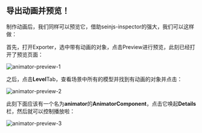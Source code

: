 ## 导出动画并预览！

制作动画后，我们同样可以预览它，借助seinjs-inspector的强大，我们可以这样做：

首先，打开Exporter，选中带有动画的对象，点击Preview进行预览，此刻已经打开了预览页面：

![animator-preview-1](/assets/tutorials/artist/img/32.png)

之后，点击**Level**Tab，查看场景中所有的模型并找到有动画的对象并点击：

![animator-preview-2](/assets/tutorials/artist/img/33.png)

此刻下面应该有一个名为**animator**的**AnimatorComponent**，点击它唤起**Details**栏，然后就可以控制播放啦：

![animator-preview-3](/assets/tutorials/artist/img/34.png)
